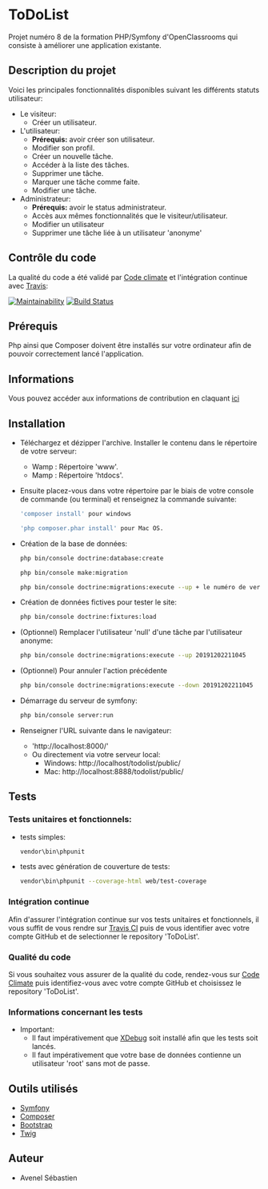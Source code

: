 # ToDoList
Projet numéro 8 de la formation PHP/Symfony d'OpenClassrooms qui consiste à améliorer une application existante.

## Description du projet

Voici les principales fonctionnalités disponibles suivant les différents statuts utilisateur:

  * Le visiteur:
      * Créer un utilisateur.
  * L'utilisateur:
      * **Prérequis:** avoir créer son utilisateur.
      * Modifier son profil.
      * Créer un nouvelle tâche.
      * Accéder à la liste des tâches.
      * Supprimer une tâche.
      * Marquer une tâche comme faite.
      * Modifier une tâche.
  * Administrateur:
      * **Prérequis:** avoir le status administrateur.
      * Accès aux mêmes fonctionnalités que le visiteur/utilisateur.
      * Modifier un utilisateur
      * Supprimer une tâche liée à un utilisateur 'anonyme'

## Contrôle du code

La qualité du code a été validé par [Code climate](https://codeclimate.com/) et l'intégration continue avec [Travis](https://travis-ci.com/):

[![Maintainability](https://api.codeclimate.com/v1/badges/d88eec762ea474f13478/maintainability)](https://codeclimate.com/github/sebAvenel/ToDoList/maintainability)
[![Build Status](https://travis-ci.com/sebAvenel/ToDoList.svg?branch=master)](https://travis-ci.com/sebAvenel/ToDoList)

## Prérequis

Php ainsi que Composer doivent être installés sur votre ordinateur afin de pouvoir correctement lancé l'application.

## Informations

Vous pouvez accéder aux informations de contribution en claquant [ici](https://github.com/sebAvenel/ToDoList/blob/master/contribution.md)

## Installation

  * Téléchargez et dézipper l'archive. Installer le contenu dans le répertoire de votre serveur:
      * Wamp : Répertoire 'www'.
      * Mamp : Répertoire 'htdocs'.

  * Ensuite placez-vous dans votre répertoire par le biais de votre console de commande (ou terminal) et renseignez la commande suivante:
  
      ```bash
      'composer install' pour windows
      ```
      
      ```bash
      'php composer.phar install' pour Mac OS.
      ```
      
  * Création de la base de données:
      ```bash
      php bin/console doctrine:database:create
      ```
      
      ```bash
      php bin/console make:migration
      ```
      
      ```bash
      php bin/console doctrine:migrations:execute --up + le numéro de version du fichier de migration généré précédemment
      ```
      
  * Création de données fictives pour tester le site:
  
      ```bash
      php bin/console doctrine:fixtures:load
      ```
      
  * (Optionnel) Remplacer l'utilisateur 'null' d'une tâche par l'utilisateur anonyme:
  
      ```bash
      php bin/console doctrine:migrations:execute --up 20191202211045
      ```
  * (Optionnel) Pour annuler l'action précédente
  
      ```bash
      php bin/console doctrine:migrations:execute --down 20191202211045
      ```
    
  * Démarrage du serveur de symfony:
  
      ```bash
      php bin/console server:run
      ```
      
  * Renseigner l'URL suivante dans le navigateur:
      * 'http://localhost:8000/'
      * Ou directement via votre serveur local:
          * Windows: http://localhost/todolist/public/
          * Mac: http://localhost:8888/todolist/public/
          
 ## Tests
 
 ### Tests unitaires et fonctionnels:
 
  * tests simples:
  
      ```bash
      vendor\bin\phpunit
      ```
      
  * tests avec génération de couverture de tests:
  
      ```bash
      vendor\bin\phpunit --coverage-html web/test-coverage
      ```
      
### Intégration continue

  Afin d'assurer l'intégration continue sur vos tests unitaires et fonctionnels, il vous suffit de vous rendre sur [Travis CI](https://travis-ci.com/) puis de vous identifier avec votre compte GitHub et de selectionner le repository 'ToDoList'.
  
### Qualité du code

Si vous souhaitez vous assurer de la qualité du code, rendez-vous sur [Code Climate](https://codeclimate.com/login/github/join) puis identifiez-vous avec votre compte GitHub et choisissez le repository 'ToDoList'.
      
### Informations concernant les tests

  * Important:
     * Il faut impérativement que [XDebug](https://xdebug.org/) soit installé afin que les tests soit lancés.
     * Il faut impérativement que votre base de données contienne un utilisateur 'root' sans mot de passe.
 
 ## Outils utilisés

  * [Symfony](https://symfony.com/)
  * [Composer](https://getcomposer.org/)
  * [Bootstrap](https://getbootstrap.com/)
  * [Twig](https://twig.symfony.com/)
  
## Auteur

  * Avenel Sébastien

